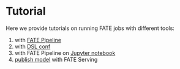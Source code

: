 # Tutorial

Here we provide tutorials on running FATE jobs with different tools:

1. with [FATE Pipeline](pipeline/pipeline_guide.md)
2. with [DSL conf](dsl_conf)
3. with FATE Pipeline on [Jupyter notebook](pipeline/pipeline_tutorial_0.ipynb)
4. [publish model](model_publish_with_serving_guide.md) with FATE Serving
